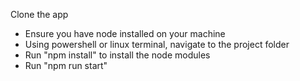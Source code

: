  Clone the app
 - Ensure you have node installed on your machine
 - Using powershell or linux terminal, navigate to the project folder
 - Run "npm install"  to install the node modules
 - Run "npm run start"
